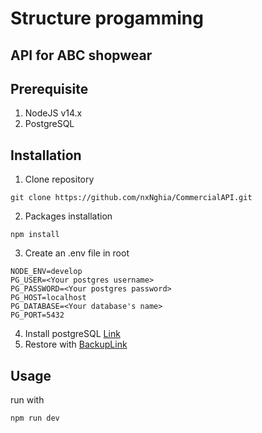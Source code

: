 # Structure progamming
## API for ABC shopwear
## Prerequisite
1. NodeJS v14.x
2. PostgreSQL
## Installation
1. Clone repository
```
git clone https://github.com/nxNghia/CommercialAPI.git
```
2. Packages installation
```
npm install
```
3. Create an .env file in root
```
NODE_ENV=develop
PG_USER=<Your postgres username>
PG_PASSWORD=<Your postgres password>
PG_HOST=localhost
PG_DATABASE=<Your database's name>
PG_PORT=5432
```
4. Install postgreSQL [Link](https://www.postgresql.org/)
5. Restore with [BackupLink](https://drive.google.com/file/d/1e7cfmw5J6198xcvwRs3cq5zvJqRo5eE7/view?usp=sharing)
## Usage
run with
```
npm run dev
```